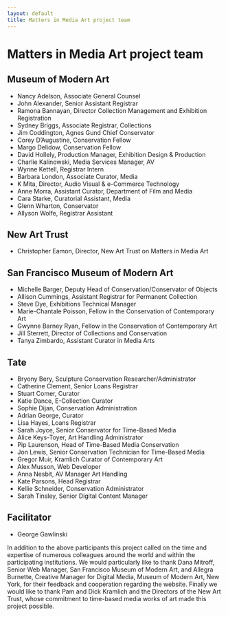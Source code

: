 ```yaml
---
layout: default
title: Matters in Media Art project team
---
```


# Matters in Media Art project team

## Museum of Modern Art
* Nancy Adelson, Associate General Counsel
* John Alexander, Senior Assistant Registrar
* Ramona Bannayan, Director Collection Management and Exhibition Registration
* Sydney Briggs, Associate Registrar, Collections
* Jim Coddington, Agnes Gund Chief Conservator
* Corey D’Augustine, Conservation Fellow
* Margo Delidow, Conservation Fellow
* David Hollely, Production Manager, Exhibition Design & Production
* Charlie Kalinowski, Media Services Manager, AV
* Wynne Kettell, Registrar Intern
* Barbara London, Associate Curator, Media
* K Mita, Director, Audio Visual & e-Commerce Technology
* Anne Morra, Assistant Curator, Department of Film and Media
* Cara Starke, Curatorial Assistant, Media
* Glenn Wharton, Conservator
* Allyson Wolfe, Registrar Assistant

## New Art Trust
* Christopher Eamon, Director, New Art Trust on Matters in Media Art

## San Francisco Museum of Modern Art
* Michelle Barger, Deputy Head of Conservation/Conservator of Objects
* Allison Cummings, Assistant Registrar for Permanent Collection
* Steve Dye, Exhibitions Technical Manager
* Marie-Chantale Poisson, Fellow in the Conservation of Contemporary Art
* Gwynne Barney Ryan, Fellow in the Conservation of Contemporary Art
* Jill Sterrett, Director of Collections and Conservation
* Tanya Zimbardo, Assistant Curator in Media Arts

## Tate
* Bryony Bery, Sculpture Conservation Researcher/Administrator
* Catherine Clement, Senior Loans Registrar
* Stuart Comer, Curator
* Katie Dance, E-Collection Curator
* Sophie Dijan, Conservation Administration
* Adrian George, Curator
* Lisa Hayes, Loans Registrar
* Sarah Joyce, Senior Conservator for Time-Based Media
* Alice Keys-Toyer, Art Handling Administrator
* Pip Laurenson, Head of Time-Based Media Conservation
* Jon Lewis, Senior Conservation Technician for Time-Based Media
* Gregor Muir, Kramlich Curator of Contemporary Art
* Alex Musson, Web Developer
* Anna Nesbit, AV Manager Art Handling
* Kate Parsons, Head Registrar
* Kellie Schneider, Conservation Administrator
* Sarah Tinsley, Senior Digital Content Manager

## Facilitator
* George Gawlinski

In addition to the above participants this project called on the time and expertise of numerous colleagues around the world and within the participating institutions. We would particularly like to thank Dana Mitroff, Senior Web Manager, San Francisco Museum of Modern Art, and Allegra Burnette, Creative Manager for Digital Media, Museum of Modern Art, New York, for their feedback and cooperation regarding the website. Finally we would like to thank Pam and Dick Kramlich and the Directors of the New Art Trust, whose commitment to time-based media works of art made this project possible.